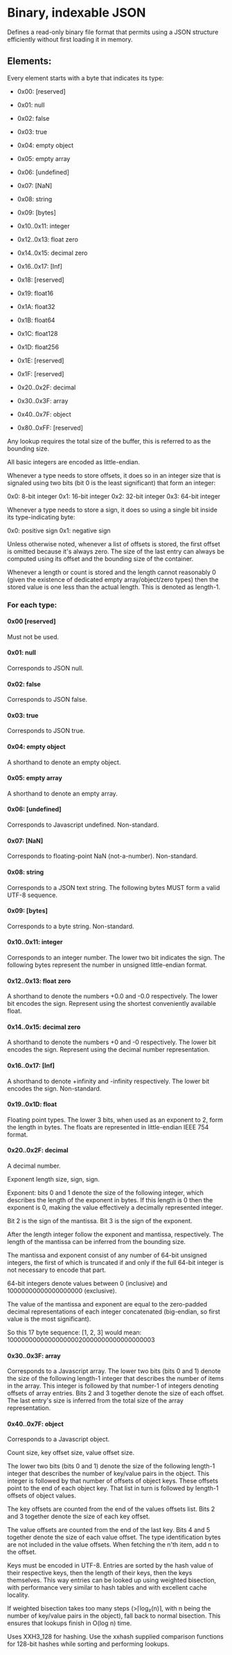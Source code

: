 # Binary, indexable JSON

Defines a read-only binary file format that permits using a JSON structure
efficiently without first loading it in memory.

## Elements:

Every element starts with a byte that indicates its type:

- 0x00: [reserved]

- 0x01: null
- 0x02: false
- 0x03: true
- 0x04: empty object
- 0x05: empty array
- 0x06: [undefined]
- 0x07: [NaN]
- 0x08: string
- 0x09: [bytes]
- 0x10..0x11: integer
- 0x12..0x13: float zero
- 0x14..0x15: decimal zero
- 0x16..0x17: [Inf]

- 0x18: [reserved]
- 0x19: float16
- 0x1A: float32
- 0x1B: float64
- 0x1C: float128
- 0x1D: float256
- 0x1E: [reserved]
- 0x1F: [reserved]

- 0x20..0x2F: decimal

- 0x30..0x3F: array

- 0x40..0x7F: object

- 0x80..0xFF: [reserved]

Any lookup requires the total size of the buffer, this is referred to as the
bounding size.

All basic integers are encoded as little-endian.

Whenever a type needs to store offsets, it does so in an integer size that is
signaled using two bits (bit 0 is the least significant) that form an integer:

0x0: 8-bit integer
0x1: 16-bit integer
0x2: 32-bit integer
0x3: 64-bit integer

Whenever a type needs to store a sign, it does so using a single bit
inside its type-indicating byte:

0x0: positive sign
0x1: negative sign

Unless otherwise noted, whenever a list of offsets is stored, the first offset
is omitted because it's always zero. The size of the last entry can always be
computed using its offset and the bounding size of the container.

Whenever a length or count is stored and the length cannot reasonably 0 (given
the existence of dedicated empty array/object/zero types) then the stored value
is one less than the actual length. This is denoted as length-1.

### For each type:

#### 0x00 [reserved]

Must not be used.

#### 0x01: null

Corresponds to JSON null.

#### 0x02: false

Corresponds to JSON false.

#### 0x03: true

Corresponds to JSON true.

#### 0x04: empty object

A shorthand to denote an empty object.

#### 0x05: empty array

A shorthand to denote an empty array.

#### 0x06: [undefined]

Corresponds to Javascript undefined. Non-standard.

#### 0x07: [NaN]

Corresponds to floating-point NaN (not-a-number). Non-standard.

#### 0x08: string

Corresponds to a JSON text string. The following bytes MUST form a valid UTF-8
sequence.

#### 0x09: [bytes]

Corresponds to a byte string. Non-standard.

#### 0x10..0x11: integer

Corresponds to an integer number. The lower two bit indicates the sign. The
following bytes represent the number in unsigned little-endian format.

#### 0x12..0x13: float zero

A shorthand to denote the numbers +0.0 and -0.0 respectively. The lower bit
encodes the sign. Represent using the shortest conveniently available float.

#### 0x14..0x15: decimal zero

A shorthand to denote the numbers +0 and -0 respectively. The lower bit encodes
the sign. Represent using the decimal number representation.

#### 0x16..0x17: [Inf]

A shorthand to denote +infinity and -infinity respectively. The lower bit
encodes the sign. Non-standard.

#### 0x19..0x1D: float

Floating point types. The lower 3 bits, when used as an exponent to 2, form the
length in bytes. The floats are represented in little-endian IEEE 754 format.

#### 0x20..0x2F: decimal

A decimal number.

Exponent length size, sign, sign.

Exponent: bits 0 and 1 denote the size of the following integer, which describes
the length of the exponent in bytes. If this length is 0 then the exponent is 0,
making the value effectively a decimally represented integer.

Bit 2 is the sign of the mantissa. Bit 3 is the sign of the exponent.

After the length integer follow the exponent and mantissa, respectively. The
length of the mantissa can be inferred from the bounding size.

The mantissa and exponent consist of any number of 64-bit unsigned integers, the
first of which is truncated if and only if the full 64-bit integer is not
necessary to encode that part.

64-bit integers denote values between 0 (inclusive) and 10000000000000000000
(exclusive).

The value of the mantissa and exponent are equal to the zero-padded decimal
representations of each integer concatenated (big-endian, so first value is the
most significant).

So this 17 byte sequence: [1, 2, 3] would mean:
100000000000000000020000000000000000003

#### 0x30..0x3F: array

Corresponds to a Javascript array. The lower two bits (bits 0 and 1) denote the
size of the following length-1 integer that describes the number of items in the
array. This integer is followed by that number-1 of integers denoting offsets of
array entries. Bits 2 and 3 together denote the size of each offset. The last
entry's size is inferred from the total size of the array representation.

#### 0x40..0x7F: object

Corresponds to a Javascript object.

Count size, key offset size, value offset size.

The lower two bits (bits 0 and 1) denote the size of the following length-1
integer that describes the number of key/value pairs in the object. This integer
is followed by that number of offsets of object keys. These offsets point to the
end of each object key. That list in turn is followed by length-1 offsets of
object values.

The key offsets are counted from the end of the values offsets list. Bits 2
and 3 together denote the size of each key offset.

The value offsets are counted from the end of the last key. Bits 4 and 5
together denote the size of each value offset. The type identification bytes
are not included in the value offsets. When fetching the n'th item, add n to
the offset.

Keys must be encoded in UTF-8. Entries are sorted by the hash value of their
respective keys, then the length of their keys, then the keys themselves. This
way entries can be looked up using weighted bisection, with performance very
similar to hash tables and with excellent cache locality.

If weighted bisection takes too many steps (>⌈log₂​(n)⌉, with n being the number
of key/value pairs in the object), fall back to normal bisection. This ensures
that lookups finish in O(log n) time.

Uses XXH3_128 for hashing. Use the xxhash supplied comparison functions for
128-bit hashes while sorting and performing lookups.
